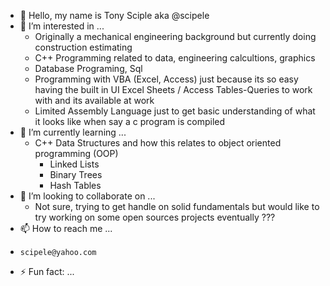 - 👋 Hello, my name is Tony Sciple aka @scipele 
- 👀 I’m interested in ...
     -   Originally a mechanical engineering background but currently doing construction estimating
     -   C++ Programming related to data, engineering calcultions, graphics
     -   Database Programing, Sql
     -   Programming with VBA (Excel, Access) just because its so easy having the built in UI Excel Sheets / Access Tables-Queries to work with and its available at work
     -   Limited Assembly Language just to get basic understanding of what it looks like when say a c program is compiled
- 🌱 I’m currently learning ...
     - C++ Data Structures and how this relates to object oriented programming (OOP)
          - Linked Lists
          - Binary Trees
          - Hash Tables
- 💞️ I’m looking to collaborate on ...
     -  Not sure, trying to get handle on solid fundamentals but would like to try working on some open sources projects eventually ???
- 📫 How to reach me ...
-     scipele@yahoo.com
- ⚡ Fun fact: ...

<!---
scipele/scipele is a ✨ special ✨ repository because its `README.md` (this file) appears on your GitHub profile.
You can click the Preview link to take a look at your changes.
--->
